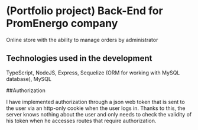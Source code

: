 # (Portfolio project) Back-End for PromEnergo company

Online store with the ability to manage orders by administrator

## Technologies used in the development

TypeScript, NodeJS, Express, Sequelize (ORM for working with MySQL database), MySQL

##Authorization

I have implemented authorization through a json web token that is sent to the user via an http-only cookie when the user logs in.
Thanks to this, the server knows nothing about the user and only needs to check the validity of his token when he accesses routes that require authorization.
